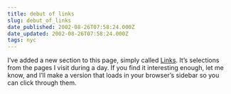 ```yaml
---
title: debut of links
slug: debut_of_links
date_published: 2002-08-26T07:58:24.000Z
date_updated: 2002-08-26T07:58:24.000Z
tags: nyc
---
```


I’ve added a new section to this page, simply called [Links](?links). It’s selections from the pages I visit during a day. If you find it interesting enough, let me know, and I’ll make a version that loads in your browser’s sidebar so you can click through them.
